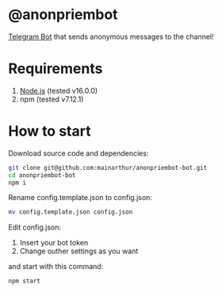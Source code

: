 # @anonpriembot

[Telegram Bot](https://t.me/anonpriembot) that sends anonymous messages to the channel!

# Requirements

1. [Node.js](https://nodejs.org/en/download/) (tested v16.0.0)
2. npm (tested v7.12.1)

# How to start

Download source code and dependencies:

```bash
git clone git@github.com:mainarthur/anonpriembot-bot.git
cd anonpriembot-bot
npm i
```

Rename config.template.json to config.json:

```bash
mv config.template.json config.json
```

Edit config.json:

1. Insert your bot token
2. Change outher settings as you want

and start with this command:

```bash
npm start
```
